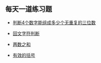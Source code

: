 ## 每天一道练习题
* [判断4个数字能组成多少个无重复的三位数](https://github.com/ZhangYi8326/MyDaily/blob/master/training/training_1.py)

* [回文字符判断](https://github.com/ZhangYi8326/MyDaily/blob/master/training/training_2.py)

* [两数之和](https://github.com/ZhangYi8326/MyDaily/blob/master/training/training_3.py)

* [有效的括号](https://github.com/ZhangYi8326/MyDaily/blob/master/training/training_4.py)
